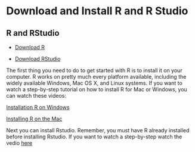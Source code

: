 # Download and Install R and R Studio


## R and RStudio

- [Download R](https://cran.r-project.org/) 

- [Download RStudio](https://rstudio.com/products/rstudio/download/)

The first thing you need to do to get started with R is to install it on your computer. R works on pretty much every platform available, including the widely available Windows, Mac OS X, and Linux systems. If you want to watch a step-by-step tutorial on how to install R for Mac or Windows, you can watch these videos:

[Installation R on Windows](https://www.youtube.com/watch?v=Ohnk9hcxf9M&feature=youtu.be)

[Installing R on the Mac](https://www.youtube.com/watch?v=uxuuWXU-7UQ&feature=youtu.be)

Next you can install Rstudio. Remember, you must have R already installed before installing Rstudio. If you want to watch a step-by-step watch the vedio [here](https://www.youtube.com/watch?v=bM7Sfz-LADM&feature=youtu.be)
